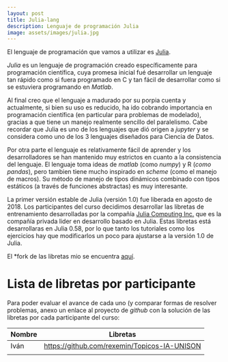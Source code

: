 ```yaml
---
layout: post
title: Julia-lang
description: Lenguaje de programación Julia
image: assets/images/julia.jpg
---
```



El lenguaje de programación que vamos a utilizar es [Julia](https://julialang.org).

*Julia* es un lenguaje de programación creado específicamente para
programación científica, cuya promesa inicial fué desarrollar un
lenguaje tan rápido como si fuera programado en C y tan fácil de desarrollar
como si se estuviera programando en *Matlab*.

Al final creo que el lenguaje a madurado por su porpia cuenta y
actualmente, si bien su uso es reducido, ha ido cobrando importancia
en programación científica (en particular para problemas de modelado),
gracias a que tiene un manejo realmente sencillo del paralelismo. Cabe
recordar que Julia es uno de los lenguajes que dió origen a *jupyter*
y se considera como uno de los 3 lenguajes diseñados para Ciencia de
Datos.

Por otra parte el lenguaje es relativamente fácil de aprender y los
desarrolladores se han mantenido muy estrictos en cuanto a la
consistencia del lenguaje. El lenguaje toma ideas de *matlab* (como
*numpy*) y R (*como pandas*), pero tambien tiene mucho inspirado en
*scheme* (como el manejo de macros). Su método de manejo de tipos
dinámicos combinado con tipos estáticos (a través de funciones
abstractas) es muy interesante.

La primer versión estable de Julia (versión 1.0) fue liberada en
agosto de 2018. Los participantes del curso decidimos desarrollar
las libretas de entrenamiento desarrolladas por la compañía
[Julia Computing Inc.](https://juliacomputing.com) que es la compañía privada
lider en desarrollo basado en Julia. Estas libretas está desarrollaras
en Julia 0.58, por lo que tanto los tutoriales como los ejercicios hay que
modificarlos un poco para ajustarse a la versión 1.0 de Julia.

El *fork de las libretas mio se encuentra [aquí](https://github.com/Topicos-IA-UNISON/JuliaBoxTutorials).

# Lista de libretas por participante

Para poder evaluar el avance de cada uno (y comparar formas de resolver problemas, anexo un enlace
al proyecto de *github* con la solución de las libretas por cada participante del curso:


| Nombre | Libretas                                     |
|--------|----------------------------------------------|
| Iván   | https://github.com/rexemin/Topicos-IA-UNISON |
|        |                                              |
